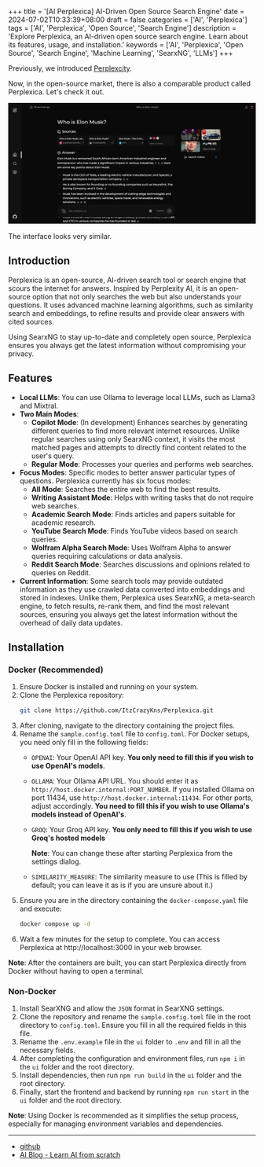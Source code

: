 +++
title = '[AI Perplexica] AI-Driven Open Source Search Engine'
date = 2024-07-02T10:33:39+08:00
draft = false
categories = ['AI', 'Perplexica']
tags = ['AI', 'Perplexica', 'Open Source', 'Search Engine']
description = 'Explore Perplexica, an AI-driven open source search engine. Learn about its features, usage, and installation.'
keywords = ['AI', 'Perplexica', 'Open Source', 'Search Engine', 'Machine Learning', 'SearxNG', 'LLMs']
+++

Previously, we introduced [Perplexcity](https://mp.weixin.qq.com/s?__biz=MzA3MDIyNTgzNA==&mid=2649976470&idx=1&sn=7a501a09ae52c2f900c44c1cf0e5c491&chksm=86c7d453b1b05d456ef6fa3cfe169ead60daef54eaa0fbc3d7c14f989fa34b0df159706d0871#rd).

Now, in the open-source market, there is also a comparable product called Perplexica. Let's check it out.

![perplexica](perplexica.png)

The interface looks very similar.

## Introduction

Perplexica is an open-source, AI-driven search tool or search engine that scours the internet for answers. Inspired by Perplexity AI, it is an open-source option that not only searches the web but also understands your questions. It uses advanced machine learning algorithms, such as similarity search and embeddings, to refine results and provide clear answers with cited sources.

Using SearxNG to stay up-to-date and completely open source, Perplexica ensures you always get the latest information without compromising your privacy.

## Features

- **Local LLMs**: You can use Ollama to leverage local LLMs, such as Llama3 and Mixtral.
- **Two Main Modes**:
  - **Copilot Mode**: (In development) Enhances searches by generating different queries to find more relevant internet resources. Unlike regular searches using only SearxNG context, it visits the most matched pages and attempts to directly find content related to the user's query.
  - **Regular Mode**: Processes your queries and performs web searches.
- **Focus Modes**: Specific modes to better answer particular types of questions. Perplexica currently has six focus modes:
  - **All Mode**: Searches the entire web to find the best results.
  - **Writing Assistant Mode**: Helps with writing tasks that do not require web searches.
  - **Academic Search Mode**: Finds articles and papers suitable for academic research.
  - **YouTube Search Mode**: Finds YouTube videos based on search queries.
  - **Wolfram Alpha Search Mode**: Uses Wolfram Alpha to answer queries requiring calculations or data analysis.
  - **Reddit Search Mode**: Searches discussions and opinions related to queries on Reddit.
- **Current Information**: Some search tools may provide outdated information as they use crawled data converted into embeddings and stored in indexes. Unlike them, Perplexica uses SearxNG, a meta-search engine, to fetch results, re-rank them, and find the most relevant sources, ensuring you always get the latest information without the overhead of daily data updates.

## Installation

### Docker (Recommended)

1. Ensure Docker is installed and running on your system.
2. Clone the Perplexica repository:
   ```bash
   git clone https://github.com/ItzCrazyKns/Perplexica.git
   ```
3. After cloning, navigate to the directory containing the project files.
4. Rename the `sample.config.toml` file to `config.toml`. For Docker setups, you need only fill in the following fields:
   - `OPENAI`: Your OpenAI API key. **You only need to fill this if you wish to use OpenAI's models**.
   - `OLLAMA`: Your Ollama API URL. You should enter it as `http://host.docker.internal:PORT_NUMBER`. If you installed Ollama on port 11434, use `http://host.docker.internal:11434`. For other ports, adjust accordingly. **You need to fill this if you wish to use Ollama's models instead of OpenAI's**.
   - `GROQ`: Your Groq API key. **You only need to fill this if you wish to use Groq's hosted models**

     **Note**: You can change these after starting Perplexica from the settings dialog.
   - `SIMILARITY_MEASURE`: The similarity measure to use (This is filled by default; you can leave it as is if you are unsure about it.)
5. Ensure you are in the directory containing the `docker-compose.yaml` file and execute:
   ```bash
   docker compose up -d
   ```
6. Wait a few minutes for the setup to complete. You can access Perplexica at http://localhost:3000 in your web browser.

**Note**: After the containers are built, you can start Perplexica directly from Docker without having to open a terminal.

### Non-Docker

1. Install SearXNG and allow the `JSON` format in SearXNG settings.
2. Clone the repository and rename the `sample.config.toml` file in the root directory to `config.toml`. Ensure you fill in all the required fields in this file.
3. Rename the `.env.example` file in the `ui` folder to `.env` and fill in all the necessary fields.
4. After completing the configuration and environment files, run `npm i` in the `ui` folder and the root directory.
5. Install dependencies, then run `npm run build` in the `ui` folder and the root directory.
6. Finally, start the frontend and backend by running `npm run start` in the `ui` folder and the root directory.

**Note**: Using Docker is recommended as it simplifies the setup process, especially for managing environment variables and dependencies.

---

- [github](https://github.com/ItzCrazyKns/Perplexica)
- [AI Blog - Learn AI from scratch](https://ai-blog.aihub2022.top/post/ai-perplexica-intro/)
<!-- - [WeChat Official Account - Learn AI from scratch](...) -->
<!-- - [CSDN - Learn AI from scratch](...) -->
<!-- - [Juejin - Learn AI from scratch](...) -->
<!-- - [Zhihu - Learn AI from scratch](...) -->
<!-- - [Alibaba Cloud - Learn AI from scratch](...) -->
<!-- - [Tencent Cloud - Learn AI from scratch](...) -->
